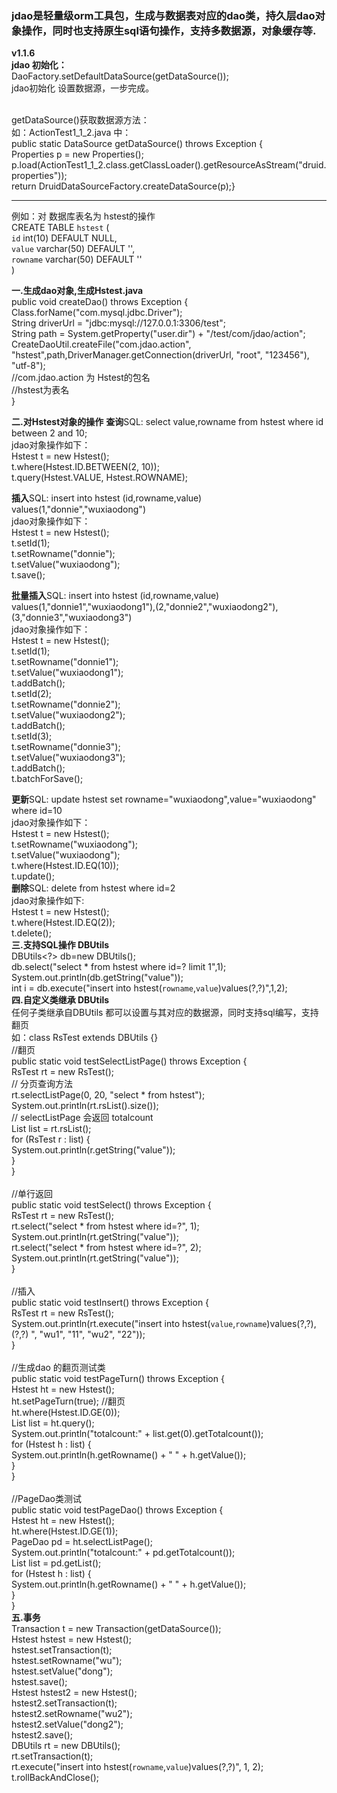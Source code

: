 ### jdao是轻量级orm工具包，生成与数据表对应的dao类，持久层dao对象操作，同时也支持原生sql语句操作，支持多数据源，对象缓存等.

**v1.1.6**
<br/>
**jdao 初始化：**
<br/>		DaoFactory.setDefaultDataSource(getDataSource()); 
<br/>		jdao初始化 设置数据源，一步完成。
<br/>		

<br/>		getDataSource()获取数据源方法：
<br/>		如：ActionTest1_1_2.java 中：
<br/>		public static DataSource getDataSource() throws Exception {
<br/>			Properties p = new Properties();
<br/>			p.load(ActionTest1_1_2.class.getClassLoader().getResourceAsStream("druid.properties"));
<br/>		return DruidDataSourceFactory.createDataSource(p);}
		 

***
	
例如：对 数据库表名为 hstest的操作 
<br/>	CREATE TABLE `hstest` (
<br/>   		`id` int(10) DEFAULT NULL,
<br/>   		`value` varchar(50) DEFAULT '',
<br/>   		`rowname` varchar(50) DEFAULT ''
<br/>    )

**一.生成dao对象,生成Hstest.java**
<br/>	public void createDao() throws Exception {
<br/>		Class.forName("com.mysql.jdbc.Driver");
<br/>		String driverUrl = "jdbc:mysql://127.0.0.1:3306/test";
<br/>		String path = System.getProperty("user.dir") + "/test/com/jdao/action";
<br/>		CreateDaoUtil.createFile("com.jdao.action", "hstest",path,DriverManager.getConnection(driverUrl, "root", "123456"), "utf-8");
<br/>		//com.jdao.action 为 Hstest的包名
<br/>		//hstest为表名
<br/>	}

**二.对Hstest对象的操作**
**查询**SQL: select value,rowname from hstest where id between 2 and 10;
<br/>jdao对象操作如下：
<br/>Hstest t = new Hstest();
<br/>t.where(Hstest.ID.BETWEEN(2, 10));
<br/>t.query(Hstest.VALUE, Hstest.ROWNAME);

**插入**SQL:  insert into hstest (id,rowname,value) values(1,"donnie","wuxiaodong")
<br/>jdao对象操作如下：
<br/>Hstest t = new Hstest();
<br/>t.setId(1);
<br/>t.setRowname("donnie");
<br/>t.setValue("wuxiaodong");
<br/>t.save();

**批量插入**SQL:  insert into hstest (id,rowname,value) values(1,"donnie1","wuxiaodong1"),(2,"donnie2","wuxiaodong2"),(3,"donnie3","wuxiaodong3")
<br/>jdao对象操作如下：
<br/>Hstest t = new Hstest();
<br/>t.setId(1);
<br/>t.setRowname("donnie1");
<br/>t.setValue("wuxiaodong1");
<br/>t.addBatch();
<br/>t.setId(2);
<br/>t.setRowname("donnie2");
<br/>t.setValue("wuxiaodong2");
<br/>t.addBatch();
<br/>t.setId(3);
<br/>t.setRowname("donnie3");
<br/>t.setValue("wuxiaodong3");
<br/>t.addBatch();
<br/>t.batchForSave();

**更新**SQL:  update hstest set rowname="wuxiaodong",value="wuxiaodong" where id=10
<br/>jdao对象操作如下：
<br/>Hstest t = new Hstest();
<br/>t.setRowname("wuxiaodong");
<br/>t.setValue("wuxiaodong");
<br/>t.where(Hstest.ID.EQ(10));
<br/>t.update();
<br/>
**删除**SQL:  delete from hstest where id=2
<br/>jdao对象操作如下:
<br/>Hstest t = new Hstest();
<br/>t.where(Hstest.ID.EQ(2));
<br/>t.delete();
<br/>
**三.支持SQL操作 DBUtils**
<br/>		DBUtils<?> db=new DBUtils();
<br/>		db.select("select * from hstest where id=? limit 1",1);
<br/>		System.out.println(db.getString("value"));
<br/>		int i = db.execute("insert into hstest(`rowname`,`value`)values(?,?)",1,2);
<br/> **四.自定义类继承 DBUtils**
<br/>  任何子类继承自DBUtils 都可以设置与其对应的数据源，同时支持sql编写，支持翻页
<br/>  如：class RsTest extends DBUtils<RsTest> {}
<br/>    //翻页
<br/>	public static void testSelectListPage() throws Exception {
<br/>		RsTest rt = new RsTest();
<br/>		// 分页查询方法
<br/>		rt.selectListPage(0, 20, "select * from hstest");
<br/>		System.out.println(rt.rsList().size());
<br/>		// selectListPage 会返回 totalcount
<br/>		List<RsTest> list = rt.rsList();
<br/>		for (RsTest r : list) {
<br/>			System.out.println(r.getString("value"));
<br/>		}
<br/>	}
<br/>
<br/>	//单行返回
<br/>	public static void testSelect() throws Exception {
<br/>		RsTest rt = new RsTest();
<br/>		rt.select("select * from hstest where id=?", 1);
<br/>		System.out.println(rt.getString("value"));
<br/>		rt.select("select * from hstest where id=?", 2);
<br/>		System.out.println(rt.getString("value"));
<br/>	}
<br/>
<br/>	//插入
<br/>	public static void testInsert() throws Exception {
<br/>		RsTest rt = new RsTest();
<br/>		System.out.println(rt.execute("insert into hstest(`value`,`rowname`)values(?,?),(?,?) ", "wu1", "11", "wu2", "22"));
<br/>	}
<br/>
<br/>	//生成dao 的翻页测试类
<br/>	public static void testPageTurn() throws Exception {
<br/>		Hstest ht = new Hstest();
<br/>		ht.setPageTurn(true);   //翻页
<br/>		ht.where(Hstest.ID.GE(0));
<br/>		List<Hstest> list = ht.query();
<br/>		System.out.println("totalcount:" + list.get(0).getTotalcount());
<br/>		for (Hstest h : list) {
<br/>			System.out.println(h.getRowname() + " " + h.getValue());
<br/>		}
<br/>	}
<br/>
<br/>	//PageDao类测试
<br/>	public static void testPageDao() throws Exception {
<br/>		Hstest ht = new Hstest();
<br/>		ht.where(Hstest.ID.GE(1));
<br/>		PageDao<Hstest> pd = ht.selectListPage();
<br/>		System.out.println("totalcount:" + pd.getTotalcount());
<br/>		List<Hstest> list = pd.getList();
<br/>		for (Hstest h : list) {
<br/>			System.out.println(h.getRowname() + " " + h.getValue());
<br/>		}
<br/>	}
<br/> **五.事务**
<br/>		Transaction t = new Transaction(getDataSource());
<br/>		Hstest hstest = new Hstest();
<br/>		hstest.setTransaction(t);
<br/>		hstest.setRowname("wu");
<br/>		hstest.setValue("dong");
<br/>		hstest.save();
<br/>		Hstest hstest2 = new Hstest();
<br/>		hstest2.setTransaction(t);
<br/>		hstest2.setRowname("wu2");
<br/>		hstest2.setValue("dong2");
<br/>		hstest2.save();
<br/>		DBUtils rt = new DBUtils();
<br/>		rt.setTransaction(t);
<br/>		rt.execute("insert into hstest(`rowname`,`value`)values(?,?)", 1, 2);
<br/>		t.rollBackAndClose();